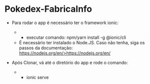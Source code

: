 # Pokedex-FabricaInfo

* Para rodar o app é necessário ter o framework ionic:
    * - executar comando: npm/yarn install -g @ionic/cli
    * É necessário ter instalado o Node.JS. Caso não tenha, siga os passos da documentação: <a>https://nodejs.org/en/>https://nodejs.org/en/</a>

* Após Clonar, vá até o diretório do app e rode o comando:
    * - ionic serve
